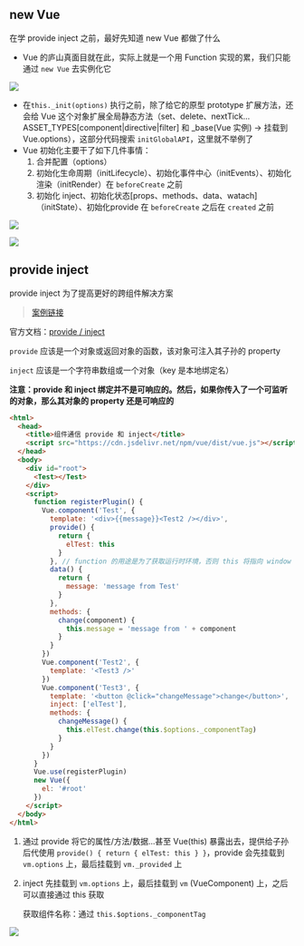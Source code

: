 ## new Vue

在学 provide inject 之前，最好先知道 new Vue 都做了什么

- Vue 的庐山真面目就在此，实际上就是一个用 Function 实现的累，我们只能通过 `new Vue` 去实例化它

![](https://gitee.com/lilyn/pic/raw/master/js-img/newVue%E6%BA%90%E7%A0%811.png)

- 在`this._init(options)` 执行之前，除了给它的原型 prototype 扩展方法，还会给 Vue 这个对象扩展全局静态方法（set、delete、nextTick... ASSET_TYPES[component|directive|filter] 和 _base(Vue 实例) -> 挂载到 Vue.options），这部分代码搜索 `initGlobalAPI`，这里就不举例了
- Vue 初始化主要干了如下几件事情：
  1. 合并配置（options）
  2. 初始化生命周期（initLifecycle）、初始化事件中心（initEvents）、初始化渲染（initRender）在 `beforeCreate` 之前
  3. 初始化 inject、初始化状态[props、methods、data、watach]（initState）、初始化provide 在 `beforeCreate` 之后在 `created` 之前

![](https://gitee.com/lilyn/pic/raw/master/js-img/newVue%E6%BA%90%E7%A0%813.png)

![](https://gitee.com/lilyn/pic/raw/master/js-img/newVue%E6%BA%90%E7%A0%814.png)

## provide inject

provide inject 为了提高更好的跨组件解决方案

> [案例链接](https://llwodexue.github.io/vue-node-mooc/src/ch4-1.html)

官方文档：[provide / inject](https://cn.vuejs.org/v2/api/#provide-inject)

`provide` 应该是一个对象或返回对象的函数，该对象可注入其子孙的 property

`inject` 应该是一个字符串数组或一个对象（key 是本地绑定名）

**注意：provide 和 inject 绑定并不是可响应的。然后，如果你传入了一个可监听的对象，那么其对象的 property 还是可响应的**

```html
<html>
  <head>
    <title>组件通信 provide 和 inject</title>
    <script src="https://cdn.jsdelivr.net/npm/vue/dist/vue.js"></script>
  </head>
  <body>
    <div id="root">
      <Test></Test>
    </div>
    <script>
      function registerPlugin() {
        Vue.component('Test', {
          template: '<div>{{message}}<Test2 /></div>',
          provide() {
            return {
              elTest: this
            }
          }, // function 的用途是为了获取运行时环境，否则 this 将指向 window
          data() {
            return {
              message: 'message from Test'
            }
          },
          methods: {
            change(component) {
              this.message = 'message from ' + component
            }
          }
        })
        Vue.component('Test2', {
          template: '<Test3 />'
        })
        Vue.component('Test3', {
          template: '<button @click="changeMessage">change</button>',
          inject: ['elTest'],
          methods: {
            changeMessage() {
              this.elTest.change(this.$options._componentTag)
            }
          }
        })
      }
      Vue.use(registerPlugin)
      new Vue({
        el: '#root'
      })
    </script>
  </body>
</html>
```

1. 通过 provide 将它的属性/方法/数据...甚至 Vue(this) 暴露出去，提供给子孙后代使用 `provide() { return { elTest: this } }`，provide 会先挂载到 `vm.options` 上，最后挂载到 `vm._provided` 上

2. inject 先挂载到 `vm.options` 上，最后挂载到 `vm` (VueComponent) 上，之后可以直接通过 this 获取

   获取组件名称：通过 `this.$options._componentTag` 

![](https://gitee.com/lilyn/pic/raw/master/js-img/provide%E6%BA%90%E7%A0%811.png)


